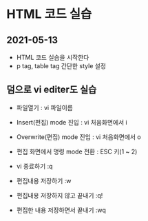# HTML 코드 실습

## 2021-05-13
* HTML 코드 실습을 시작한다
* p tag, table tag 간단한 style 설정

## 덤으로 vi editer도 실습
* 파일열기 : vi 파일이름
* Insert(편집) mode 진입 : vi 처음화면에서 i
* Overwrite(편집) mode 진입 : vi 처음화면에서 o

* 편집 화면에서  명령 mode 전환 : ESC 키(1 ~ 2)
* vi 종료하기 :q
* 편집내용 저장하기 :w
* 편집내용 저장하지 않고 끝내기 :q!
* 편집한 내용 저장하면서 끝내기 :wq
